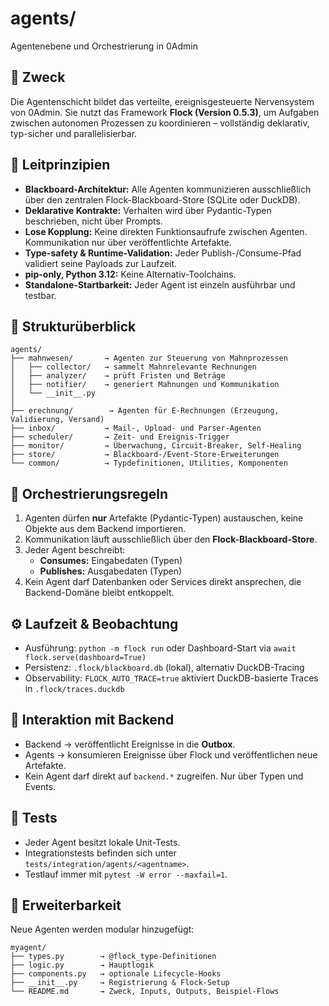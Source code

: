 # agents/

Agentenebene und Orchestrierung in 0Admin

## 🎯 Zweck

Die Agentenschicht bildet das verteilte, ereignisgesteuerte Nervensystem von 0Admin.
Sie nutzt das Framework **Flock (Version 0.5.3)**, um Aufgaben zwischen autonomen Prozessen zu koordinieren – vollständig deklarativ, typ-sicher und parallelisierbar.

## 🧭 Leitprinzipien

* **Blackboard-Architektur:** Alle Agenten kommunizieren ausschließlich über den zentralen Flock-Blackboard-Store (SQLite oder DuckDB).
* **Deklarative Kontrakte:** Verhalten wird über Pydantic-Typen beschrieben, nicht über Prompts.
* **Lose Kopplung:** Keine direkten Funktionsaufrufe zwischen Agenten. Kommunikation nur über veröffentlichte Artefakte.
* **Type-safety & Runtime-Validation:** Jeder Publish-/Consume-Pfad validiert seine Payloads zur Laufzeit.
* **pip-only, Python 3.12:** Keine Alternativ-Toolchains.
* **Standalone-Startbarkeit:** Jeder Agent ist einzeln ausführbar und testbar.

## 🧱 Strukturüberblick

```
agents/
├── mahnwesen/       → Agenten zur Steuerung von Mahnprozessen  
│   ├── collector/   → sammelt Mahnrelevante Rechnungen  
│   ├── analyzer/    → prüft Fristen und Beträge  
│   ├── notifier/    → generiert Mahnungen und Kommunikation  
│   └── __init__.py  
│
├── erechnung/        → Agenten für E-Rechnungen (Erzeugung, Validierung, Versand)  
├── inbox/           → Mail-, Upload- und Parser-Agenten  
├── scheduler/       → Zeit- und Ereignis-Trigger  
├── monitor/         → Überwachung, Circuit-Breaker, Self-Healing  
├── store/           → Blackboard-/Event-Store-Erweiterungen  
└── common/          → Typdefinitionen, Utilities, Komponenten
```

## 🔗 Orchestrierungsregeln

1. Agenten dürfen **nur** Artefakte (Pydantic-Typen) austauschen, keine Objekte aus dem Backend importieren.
2. Kommunikation läuft ausschließlich über den **Flock-Blackboard-Store**.
3. Jeder Agent beschreibt:
   * **Consumes:** Eingabedaten (Typen)
   * **Publishes:** Ausgabedaten (Typen)
4. Kein Agent darf Datenbanken oder Services direkt ansprechen, die Backend-Domäne bleibt entkoppelt.

## ⚙️ Laufzeit & Beobachtung

* Ausführung: `python -m flock run` oder Dashboard-Start via `await flock.serve(dashboard=True)`
* Persistenz: `.flock/blackboard.db` (lokal), alternativ DuckDB-Tracing
* Observability: `FLOCK_AUTO_TRACE=true` aktiviert DuckDB-basierte Traces in `.flock/traces.duckdb`

## 🧩 Interaktion mit Backend

* Backend → veröffentlicht Ereignisse in die **Outbox**.
* Agents → konsumieren Ereignisse über Flock und veröffentlichen neue Artefakte.
* Kein Agent darf direkt auf `backend.*` zugreifen. Nur über Typen und Events.

## 🧪 Tests

* Jeder Agent besitzt lokale Unit-Tests.
* Integrationstests befinden sich unter `tests/integration/agents/<agentname>`.
* Testlauf immer mit `pytest -W error --maxfail=1`.

## 🧱 Erweiterbarkeit

Neue Agenten werden modular hinzugefügt:

```
myagent/
├── types.py        → @flock_type-Definitionen  
├── logic.py        → Hauptlogik  
├── components.py   → optionale Lifecycle-Hooks  
├── __init__.py     → Registrierung & Flock-Setup  
└── README.md       → Zweck, Inputs, Outputs, Beispiel-Flows
```
